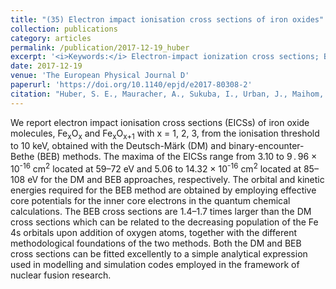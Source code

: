 ```yaml
---
title: "(35) Electron impact ionisation cross sections of iron oxides"
collection: publications
category: articles
permalink: /publication/2017-12-19_huber
excerpt: '<i>Keywords:</i> Electron-impact ionization cross sections; Binary-encounter-Bethe method; Deutsch-Märk method; Iron oxides'
date: 2017-12-19
venue: 'The European Physical Journal D'
paperurl: 'https://doi.org/10.1140/epjd/e2017-80308-2'
citation: "Huber, S. E., Mauracher, A., Sukuba, I., Urban, J., Maihom, T., & Probst, M. (2017). Electron impact ionisation cross sections of iron oxides. <i>The European Physical Journal D, 71</i>, 335."
---
```


We report electron impact ionisation cross sections (EICSs) of iron oxide molecules, Fe<sub>x</sub>O<sub>x</sub> and Fe<sub>x</sub>O<sub>x+1</sub> with x = 1, 2, 3, from the ionisation threshold to 10 keV, obtained with the Deutsch-Märk (DM) and binary-encounter-Bethe (BEB) methods. The maxima of the EICSs range from 3.10 to 9 . 96 × 10<sup>-16</sup> cm<sup>2</sup> located at 59–72 eV and 5.06 to 14.32 × 10<sup>-16</sup> cm<sup>2</sup> located at 85–108 eV for the DM and BEB approaches, respectively. The orbital and kinetic energies required for the BEB method are obtained by employing effective core potentials for the inner core electrons in the quantum chemical calculations. The BEB cross sections are 1.4–1.7 times larger than the DM cross sections which can be related to the decreasing population of the Fe 4s orbitals upon addition of oxygen atoms, together with the different methodological foundations of the two methods. Both the DM and BEB cross sections can be fitted excellently to a simple analytical expression used in modelling and simulation codes employed in the framework of nuclear fusion research.